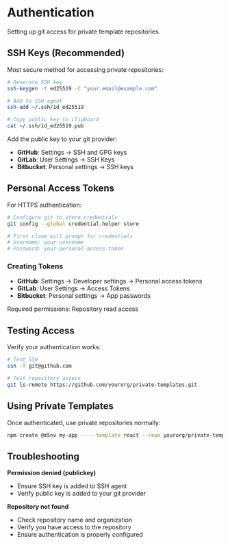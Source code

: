 # Authentication

Setting up git access for private template repositories.

## SSH Keys (Recommended)

Most secure method for accessing private repositories:

```bash
# Generate SSH key
ssh-keygen -t ed25519 -C "your.email@example.com"

# Add to SSH agent
ssh-add ~/.ssh/id_ed25519

# Copy public key to clipboard
cat ~/.ssh/id_ed25519.pub
```

Add the public key to your git provider:
- **GitHub**: Settings → SSH and GPG keys
- **GitLab**: User Settings → SSH Keys
- **Bitbucket**: Personal settings → SSH keys

## Personal Access Tokens

For HTTPS authentication:

```bash
# Configure git to store credentials
git config --global credential.helper store

# First clone will prompt for credentials
# Username: your-username
# Password: your-personal-access-token
```

### Creating Tokens

- **GitHub**: Settings → Developer settings → Personal access tokens
- **GitLab**: User Settings → Access Tokens
- **Bitbucket**: Personal settings → App passwords

Required permissions: Repository read access

## Testing Access

Verify your authentication works:

```bash
# Test SSH
ssh -T git@github.com

# Test repository access
git ls-remote https://github.com/yourorg/private-templates.git
```

## Using Private Templates

Once authenticated, use private repositories normally:

```bash
npm create @m5nv my-app -- --template react --repo yourorg/private-templates
```

## Troubleshooting

**Permission denied (publickey)**
- Ensure SSH key is added to SSH agent
- Verify public key is added to your git provider

**Repository not found**
- Check repository name and organization
- Verify you have access to the repository
- Ensure authentication is properly configured
